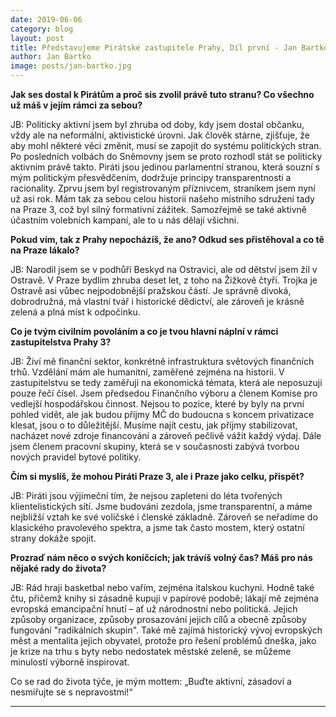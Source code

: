 ```yaml
---
date: 2019-06-06
category: blog
layout: post
title: Představujeme Pirátské zastupitele Prahy, Díl první - Jan Bartko, předseda Finančního výboru a člen Komise pro vedlejší hospodářskou činnost
author: Jan Bartko
image: posts/jan-bartko.jpg
---
```


**Jak ses dostal k Pirátům a proč sis zvolil právě tuto stranu? Co všechno už máš v jejím rámci za sebou?**

JB: Politicky aktivní jsem byl zhruba od doby, kdy jsem dostal občanku, vždy ale na neformální, aktivistické úrovni. Jak člověk stárne, zjišťuje, že aby mohl některé věci změnit, musí se zapojit do systému politických stran. Po posledních volbách do Sněmovny jsem se proto rozhodl stát se politicky aktivním právě takto. Piráti jsou jedinou parlamentní stranou, která souzní s mým politickým přesvědčením, dodržuje principy transparentnosti a racionality. Zprvu jsem byl registrovaným příznivcem, straníkem jsem nyní už asi rok. Mám tak za sebou celou historii našeho místního sdružení tady na Praze 3, což byl silný formativní zážitek. Samozřejmě se také aktivně účastním volebních kampaní, ale to u nás dělají všichni.

**Pokud vím, tak z Prahy nepocházíš, že ano? Odkud ses přistěhoval a co tě na Praze lákalo?**

JB: Narodil jsem se v podhůří Beskyd na Ostravici, ale od dětství jsem žil v Ostravě. V Praze bydlím zhruba deset let, z toho na Žižkově čtyři. Trojka je Ostravě asi vůbec nejpodobnější pražskou částí. Je správně divoká, dobrodružná, má vlastní tvář i historické dědictví, ale zároveň je krásně zelená a plná míst k odpočinku.

**Co je tvým civilním povoláním a co je tvou hlavní náplní v rámci zastupitelstva Prahy 3?**

JB: Živí mě finanční sektor, konkrétně infrastruktura světových finančních trhů. Vzdělání mám ale humanitní, zaměřené zejména na historii. V zastupitelstvu se tedy zaměřuji na ekonomická témata, která ale neposuzuji pouze řečí čísel. Jsem předsedou Finančního výboru a členem Komise pro vedlejší hospodářskou činnost. Nejsou to pozice, které by byly na první pohled vidět, ale jak budou příjmy MČ do budoucna s koncem privatizace klesat, jsou o to důležitější. Musíme najít cestu, jak příjmy stabilizovat, nacházet nové zdroje financování a zároveň pečlivě vážit každý výdaj. Dále jsem členem pracovní skupiny, která se v současnosti zabývá tvorbou nových pravidel bytové politiky.

**Čím si myslíš, že mohou Piráti Praze 3, ale i Praze jako celku, přispět?**

JB: Piráti jsou výjimeční tím, že nejsou zapleteni do léta tvořených klientelistických sítí. Jsme budováni zezdola, jsme transparentní, a máme nejbližší vztah ke své voličské i členské základně. Zároveň se neřadíme do klasického pravolevého spektra, a jsme tak často mostem, který ostatní strany dokáže spojit.

**Prozraď nám něco o svých koníčcích; jak trávíš volný čas? Máš pro nás nějaké rady do života?**

JB: Rád hraji basketbal nebo vařím, zejména italskou kuchyni. Hodně také čtu, přičemž knihy si zásadně kupuji v papírové podobě; lákají mě zejména evropská emancipační hnutí – ať už národnostní nebo politická. Jejich způsoby organizace, způsoby prosazování jejich cílů a obecně způsoby fungování "radikálních skupin".  Také mě zajímá historický vývoj evropských měst a mentalita jejich obyvatel, protože pro řešení problémů dneška, jako je krize na trhu s byty nebo nedostatek městské zeleně, se můžeme minulostí výborně inspirovat.

Co se rad do života týče, je mým mottem: „Buďte aktivní, zásadoví a nesmiřujte se s nepravostmi!“



- - -
